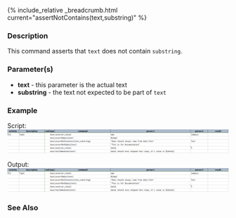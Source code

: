 {% include_relative _breadcrumb.html current="assertNotContains(text,substring)" %}


### Description
This command asserts that `text` does not contain `substring`.


### Parameter(s)
- **text** \- this parameter is the actual text
- **substring** - the text not expected to be part of `text`


### Example
Script:
![script](image/assertNotContains_01.png)

Output:
![output](image/assertNotContains_01.png)


### See Also
